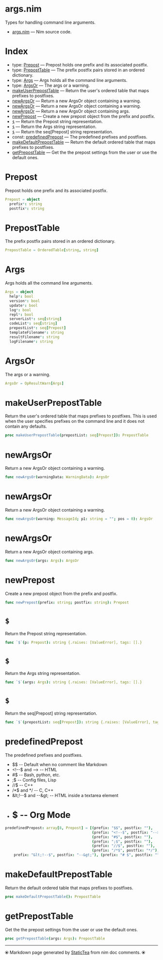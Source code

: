 # args.nim

Types for handling command line arguments.

* [args.nim](../src/args.nim) &mdash; Nim source code.
# Index

* type: [Prepost](#prepost) &mdash; Prepost holds one prefix and its associated postfix.
* type: [PrepostTable](#preposttable) &mdash; The prefix postfix pairs stored in an ordered dictionary.
* type: [Args](#args) &mdash; Args holds all the command line arguments.
* type: [ArgsOr](#argsor) &mdash; The args or a warning.
* [makeUserPrepostTable](#makeuserpreposttable) &mdash; Return the user's ordered table that maps prefixes to postfixes.
* [newArgsOr](#newargsor) &mdash; Return a new ArgsOr object containing a warning.
* [newArgsOr](#newargsor-1) &mdash; Return a new ArgsOr object containing a warning.
* [newArgsOr](#newargsor-2) &mdash; Return a new ArgsOr object containing args.
* [newPrepost](#newprepost) &mdash; Create a new prepost object from the prefix and postfix.
* [`$`](#) &mdash; Return the Prepost string representation.
* [`$`](#-1) &mdash; Return the Args string representation.
* [`$`](#-2) &mdash; Return the seq[Prepost] string representation.
* const: [predefinedPrepost](#predefinedprepost) &mdash; The predefined prefixes and postfixes.
* [makeDefaultPrepostTable](#makedefaultpreposttable) &mdash; Return the default ordered table that maps prefixes to postfixes.
* [getPrepostTable](#getpreposttable) &mdash; Get the the prepost settings from the user or use the default ones.

# Prepost

Prepost holds one prefix and its associated postfix.

```nim
Prepost = object
  prefix*: string
  postfix*: string

```

# PrepostTable

The prefix postfix pairs stored in an ordered dictionary.

```nim
PrepostTable = OrderedTable[string, string]
```

# Args

Args holds all the command line arguments.

```nim
Args = object
  help*: bool
  version*: bool
  update*: bool
  log*: bool
  repl*: bool
  serverList*: seq[string]
  codeList*: seq[string]
  prepostList*: seq[Prepost]
  templateFilename*: string
  resultFilename*: string
  logFilename*: string

```

# ArgsOr

The args or a warning.

```nim
ArgsOr = OpResultWarn[Args]
```

# makeUserPrepostTable

Return the user's ordered table that maps prefixes to postfixes. This is used when the user specifies prefixes on the command line and it does not contain any defaults.

```nim
proc makeUserPrepostTable(prepostList: seq[Prepost]): PrepostTable 
```

# newArgsOr

Return a new ArgsOr object containing a warning.

```nim
func newArgsOr(warningData: WarningData): ArgsOr 
```

# newArgsOr

Return a new ArgsOr object containing a warning.

```nim
func newArgsOr(warning: MessageId; p1: string = ""; pos = 0): ArgsOr 
```

# newArgsOr

Return a new ArgsOr object containing args.

```nim
func newArgsOr(args: Args): ArgsOr 
```

# newPrepost

Create a new prepost object from the prefix and postfix.

```nim
func newPrepost(prefix: string; postfix: string): Prepost 
```

# `$`

Return the Prepost string representation.

```nim
func `$`(p: Prepost): string {.raises: [ValueError], tags: [].}
```

# `$`

Return the Args string representation.

```nim
func `$`(args: Args): string {.raises: [ValueError], tags: [].}
```

# `$`

Return the seq[Prepost] string representation.

```nim
func `$`(prepostList: seq[Prepost]): string {.raises: [ValueError], tags: [].}
```

# predefinedPrepost

The predefined prefixes and postfixes.

* $$ -- Default when no comment like Markdown
* &lt;!--$ and --&gt; -- HTML
* #$ -- Bash, python, etc.
* ;$ -- Config files, Lisp
* //$ -- C++
* /*$ and */ -- C, C++
* &amp;lt;!--$ and --&amp;gt; -- HTML inside a textarea element
* # $ -- Org Mode

```nim
predefinedPrepost: array[8, Prepost] = [(prefix: "$$", postfix: ""),
                                        (prefix: "<!--$", postfix: "-->"),
                                        (prefix: "#$", postfix: ""),
                                        (prefix: ";$", postfix: ""),
                                        (prefix: "//$", postfix: ""),
                                        (prefix: "/*$", postfix: "*/"), (
    prefix: "&lt;!--$", postfix: "--&gt;"), (prefix: "# $", postfix: "")]
```

# makeDefaultPrepostTable

Return the default ordered table that maps prefixes to postfixes.

```nim
proc makeDefaultPrepostTable(): PrepostTable 
```

# getPrepostTable

Get the the prepost settings from the user or use the default ones.

```nim
proc getPrepostTable(args: Args): PrepostTable 
```


---
⦿ Markdown page generated by [StaticTea](https://github.com/flenniken/statictea/) from nim doc comments. ⦿
